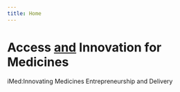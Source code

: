 ```yaml
---
title: Home
---
```


# Access <span style="text-decoration:underline">and</span> Innovation for Medicines

iMed:Innovating Medicines Entrepreneurship and Delivery